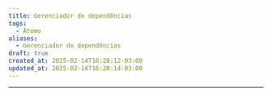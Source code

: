 ```yaml
---
title: Gerenciador de dependências
tags:
  - Átomo
aliases:
  - Gerenciador de dependências
draft: true
created_at: 2025-02-14T16:28:12-03:00
updated_at: 2025-02-14T16:28:14-03:00
---
```



---

